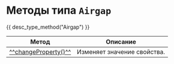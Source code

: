 # Методы типа `Airgap`
{{ desc_type_method("Airgap") }}

| Метод                                | Описание                           |
|--------------------------------------|------------------------------------|
| [^^changeProperty()^^](./changeProperty.md) | Изменяет значение свойства. |
